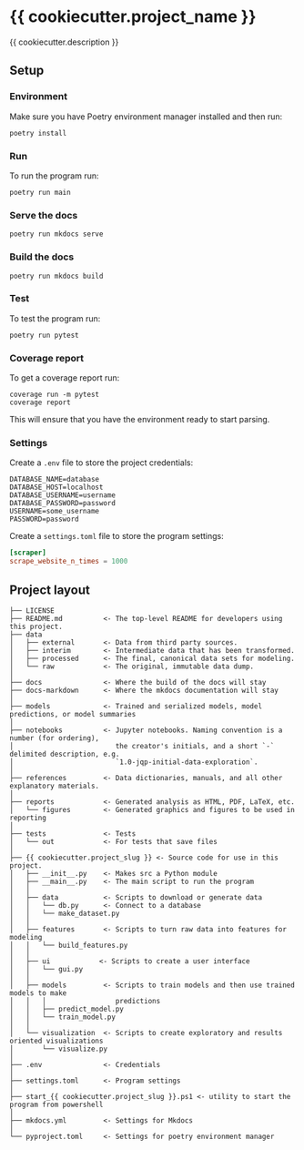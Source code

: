 # {{ cookiecutter.project_name }}

{{ cookiecutter.description }}

## Setup

### Environment

Make sure you have Poetry environment manager installed and then run:

```shell
poetry install
```

### Run

To run the program run:

```shell
poetry run main
```

### Serve the docs

```
poetry run mkdocs serve
```

### Build the docs

```
poetry run mkdocs build
```

### Test

To test the program run:

```shell
poetry run pytest
```

### Coverage report

To get a coverage report run:

```shell
coverage run -m pytest
coverage report
```

This will ensure that you have the environment ready to start parsing.

### Settings

Create a `.env` file to store the project credentials:

```
DATABASE_NAME=database
DATABASE_HOST=localhost
DATABASE_USERNAME=username
DATABASE_PASSWORD=password
USERNAME=some_username
PASSWORD=password
```

Create a `settings.toml` file to store the program settings:

```toml
[scraper]
scrape_website_n_times = 1000
```

## Project layout

```
├── LICENSE
├── README.md          <- The top-level README for developers using this project.
├── data
│   ├── external       <- Data from third party sources.
│   ├── interim        <- Intermediate data that has been transformed.
│   ├── processed      <- The final, canonical data sets for modeling.
│   └── raw            <- The original, immutable data dump.
│
├── docs               <- Where the build of the docs will stay
├── docs-markdown      <- Where the mkdocs documentation will stay
│
├── models             <- Trained and serialized models, model predictions, or model summaries
│
├── notebooks          <- Jupyter notebooks. Naming convention is a number (for ordering),
│                         the creator's initials, and a short `-` delimited description, e.g.
│                         `1.0-jqp-initial-data-exploration`.
│
├── references         <- Data dictionaries, manuals, and all other explanatory materials.
│
├── reports            <- Generated analysis as HTML, PDF, LaTeX, etc.
│   └── figures        <- Generated graphics and figures to be used in reporting
│
├── tests              <- Tests
│   └── out            <- For tests that save files
│
├── {{ cookiecutter.project_slug }} <- Source code for use in this project.
│   ├── __init__.py    <- Makes src a Python module
│   ├── __main__.py    <- The main script to run the program
│   │
│   ├── data           <- Scripts to download or generate data
│   │   └── db.py      <- Connect to a database
│   │   └── make_dataset.py
│   │
│   ├── features       <- Scripts to turn raw data into features for modeling
│   │   └── build_features.py
│   │
│   ├── ui            <- Scripts to create a user interface
│   │   └── gui.py
│   │
│   ├── models         <- Scripts to train models and then use trained models to make
│   │   │                 predictions
│   │   ├── predict_model.py
│   │   └── train_model.py
│   │
│   └── visualization  <- Scripts to create exploratory and results oriented visualizations
│       └── visualize.py
│
├── .env               <- Credentials
│
├── settings.toml      <- Program settings
│
├── start_{{ cookiecutter.project_slug }}.ps1 <- utility to start the program from powershell
│
├── mkdocs.yml         <- Settings for Mkdocs
│
└── pyproject.toml     <- Settings for poetry environment manager
```
